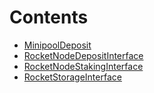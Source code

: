

# Contents
- [MinipoolDeposit](MinipoolDeposit.sol/enum.MinipoolDeposit.md)
- [RocketNodeDepositInterface](RocketNodeDepositInterface.sol/contract.RocketNodeDepositInterface.md)
- [RocketNodeStakingInterface](RocketNodeStakingInterface.sol/contract.RocketNodeStakingInterface.md)
- [RocketStorageInterface](RocketStorageInterface.sol/contract.RocketStorageInterface.md)

